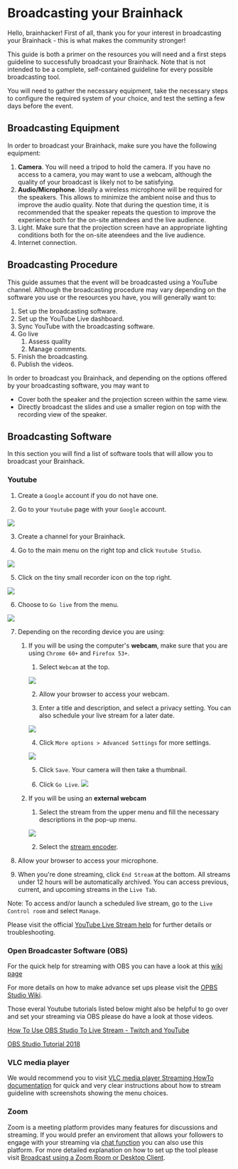 # Broadcasting your Brainhack

Hello, brainhacker! First of all, thank you for your interest in broadcasting
your Brainhack - this is what makes the community stronger!

This guide is both a primer on the resources you will need and a first steps
guideline to successfully broadcast your Brainhack. Note that is not intended
to be a complete, self-contained guideline for every possible broadcasting
tool.

You will need to gather the necessary equipment, take the necessary steps to
configure the required system of your choice, and test the setting a few days
before the event.

## Broadcasting Equipment

In order to broadcast your Brainhack, make sure you have the following
equipment:

1. **Camera**. You will need a tripod to hold the camera. If you have no
access to a camera, you may want to use a webcam, although the quality of your
broadcast is likely not to be satisfying.
2. **Audio/Microphone**. Ideally a wireless microphone will be required for the
speakers. This allows to minimize the ambient noise and thus to improve the
audio quality. Note that during the question time, it is recommended that the
speaker repeats the question to improve the experience both for the on-site
attendees and the live audience.
3. Light. Make sure that the projection screen have an appropriate lighting
conditions both for the on-site ateendees and the live audience.
4. Internet connection.

## Broadcasting Procedure

This guide assumes that the event will be broadcasted using a YouTube channel.
Although the broadcasting procedure may vary depending on the software you use
or the resources you have, you will generally want to:

1. Set up the broadcasting software.
2. Set up the YouTube Live dashboard.
3. Sync YouTube with the broadcasting software.
4. Go live
   1. Assess quality
   2. Manage comments.
5. Finish the broadcasting.
6. Publish the videos.

In order to broadcast you Brainhack, and depending on the options offered by
your broadcasting software, you may want to
- Cover both the speaker and the projection screen within the same view.
- Directly broadcast the slides and use a smaller region on top with the
  recording view of the speaker.


## Broadcasting Software


In this section you will find a list of software tools that will allow you to
broadcast your Brainhack.

### Youtube

1. Create a `Google` account if you do not have one.

2. Go to your `Youtube` page with your `Google` account.

![](../support/broadcasting_brainhack/broadcasting_brainhack_youtube_start_page.png)

3. Create a channel for your Brainhack.

4. Go to the main menu on the right top and click `Youtube Studio`.

![](../support/broadcasting_brainhack/broadcasting_brainhack_youtube_studio.png)

5. Click on the tiny small recorder icon on the top right.

![](../support/broadcasting_brainhack/broadcasting_brainhack_youtube_recording_menu.png)

6. Choose to `Go live` from the menu.

![](../support/broadcasting_brainhack/broadcasting_brainhack_youtube_go_live.png)

7. Depending on the recording device you are using:

   1. If you will be using the computer's **webcam**, make sure that you are
   using `Chrome 60+` and `Firefox 53+`.

      1. Select `Webcam` at the top.

      ![](../support/broadcasting_brainhack/broadcasting_brainhack_youtube_external_webcam_device.png)

      2. Allow your browser to access your webcam.

      3. Enter a title and description, and select a privacy setting. You can
      also schedule your live stream for a later date.

      ![](../support/broadcasting_brainhack/broadcasting_brainhack_youtube_webcam_streaming_info.png)

      4. Click `More options > Advanced Settings` for more settings.

      ![](../support/broadcasting_brainhack/broadcasting_brainhack_youtube_advanced_settings.png)

      5. Click `Save`. Your camera will then take a thumbnail.

      6. Click `Go Live`.
      ![](../support/broadcasting_brainhack/broadcasting_brainhack_youtube_stream_recorder.png)

   2. If you will be using an **external webcam**

      1. Select the stream from the upper menu and fill the necessary descriptions 
      in the pop-up menu.

      ![](../support/broadcasting_brainhack/broadcasting_brainhack_youtube_external_webcam_device.png)

      2. Select the [stream encoder](
      https://support.google.com/youtube/answer/2907883?hl=en).

8. Allow your browser to access your microphone.

9. When you're done streaming, click `End Stream` at the bottom. All streams
under 12 hours will be automatically archived. You can access previous,
current, and upcoming streams in the `Live Tab`.

Note: To access and/or launch a scheduled live stream, go to the `Live Control
room` and select `Manage`.

Please visit the official [YouTube Live Stream help](
https://support.google.com/youtube/topic/9257891?hl=en&ref_topic=9257610) for
further details or troubleshooting.

### Open Broadcaster Software (OBS)

For the quick help for streaming with OBS you can have a look at this [wiki page](https://obsproject.com/wiki/OBS-Studio-Quickstart)

For more details on how to make advance set ups please visit the [OPBS Studio Wiki](https://obsproject.com/wiki/).

Those everal Youtube tutorials listed below might also be helpful to go over and set your streaming via OBS please do have a look at those videos. 

[How To Use OBS Studio To Live Stream - Twitch and YouTube](https://www.youtube.com/watch?v=BgpDb1XDDfY)

[OBS Studio Tutorial 2018](https://www.youtube.com/watch?v=j2HzbY8E4yQ)



### VLC media player

We would recommend you to visit [VLC media player Streaming HowTo documentation](
https://wiki.videolan.org/Documentation:Streaming_HowTo_New/#Streaming_using_the_GUI) for quick and very clear instructions about how to stream guideline with screenshots showing the menu choices.


### Zoom

Zoom is a meeting platform provides many features for discussions and streaming. If you would prefer an enviroment that allows your followers to engage with your streaming via [chat function](https://support.zoom.us/hc/en-us/articles/203650445-In-Meeting-Chat) you can also use this platform. For more detailed explanation on how to set up the tool please visit [Broadcast using a Zoom Room or Desktop Client](
https://support.zoom.us/hc/en-us/articles/360024605572-Broadcast-using-a-Zoom-Room-or-Desktop-Client).



